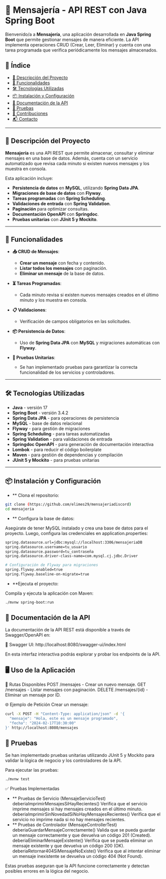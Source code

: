 # 📩 Mensajería - API REST con Java Spring Boot

Bienvenido/a a **Mensajería**, una aplicación desarrollada en **Java Spring Boot** que permite gestionar mensajes de manera eficiente. La API implementa operaciones CRUD (Crear, Leer, Eliminar) y cuenta con una tarea programada que verifica periódicamente los mensajes almacenados.

## 📖 Índice

- [📝 Descripción del Proyecto](#-descripción-del-proyecto)
- [🎯 Funcionalidades](#-funcionalidades)
- [🛠️ Tecnologías Utilizadas](#️-tecnologías-utilizadas)
- [📦 Instalación y Configuración](#-instalación-y-configuración)
- [📑 Documentación de la API](#-documentación-de-la-api)
- [🧪 Pruebas](#-pruebas)
- [🤝 Contribuciones](#-contribuciones)
- [📬 Contacto](#-contacto)

---

## 📝 Descripción del Proyecto

**Mensajería** es una API REST que permite almacenar, consultar y eliminar mensajes en una base de datos. Además, cuenta con un servicio automatizado que revisa cada minuto si existen nuevos mensajes y los muestra en consola.

Esta aplicación incluye:
- **Persistencia de datos** en **MySQL**, utilizando **Spring Data JPA**.
- **Migraciones de base de datos** con **Flyway**.
- **Tareas programadas** con **Spring Scheduling**.
- **Validaciones de entrada** con **Spring Validation**.
- **Paginación** para optimizar consultas.
- **Documentación OpenAPI** con **Springdoc**.
- **Pruebas unitarias** con **JUnit 5 y Mockito**.

---

## 🎯 Funcionalidades

- **📤 CRUD de Mensajes**:
  - **Crear un mensaje** con fecha y contenido.
  - **Listar todos los mensajes** con paginación.
  - **Eliminar un mensaje** de la base de datos.

- **⏳ Tareas Programadas**:
  - Cada minuto revisa si existen nuevos mensajes creados en el último minuto y los muestra en consola.

- **📋 Validaciones**:
  - Verificación de campos obligatorios en las solicitudes.

- **📦 Persistencia de Datos**:
  - Uso de **Spring Data JPA** con **MySQL** y migraciones automáticas con **Flyway**.

- **🧪 Pruebas Unitarias**:
  - Se han implementado pruebas para garantizar la correcta funcionalidad de los servicios y controladores.

---

## 🛠️ Tecnologías Utilizadas

- **Java** - versión 17
- **Spring Boot** - versión 3.4.2
- **Spring Data JPA** - para operaciones de persistencia
- **MySQL** - base de datos relacional
- **Flyway** - para gestión de migraciones
- **Spring Scheduling** - para tareas automatizadas
- **Spring Validation** - para validaciones de entrada
- **Springdoc OpenAPI** - para generación de documentación interactiva
- **Lombok** - para reducir el código boilerplate
- **Maven** - para gestión de dependencias y compilación
- **JUnit 5 y Mockito** - para pruebas unitarias

---

## 📦 Instalación y Configuración

- ** Clona el repositorio:

```bash
git clone (https://github.com/elimes29/mensajeriadiscord)
cd mensajeria
```

- ** Configura la base de datos:

Asegúrate de tener MySQL instalado y crea una base de datos para el proyecto. Luego, configura las credenciales en application.properties:

```bash
spring.datasource.url=jdbc:mysql://localhost:3306/mensajeriaDB
spring.datasource.username=tu_usuario
spring.datasource.password=tu_contraseña
spring.datasource.driver-class-name=com.mysql.cj.jdbc.Driver

# Configuración de Flyway para migraciones
spring.flyway.enabled=true
spring.flyway.baseline-on-migrate=true
```

- **Ejecuta el proyecto:

Compila y ejecuta la aplicación con Maven:

```bash
./mvnw spring-boot:run
```

## 📑 Documentación de la API
La documentación de la API REST está disponible a través de Swagger/OpenAPI en:

📌 Swagger UI: http://localhost:8080/swagger-ui/index.html

En esta interfaz interactiva podrás explorar y probar los endpoints de la API.

## 🖥️ Uso de la Aplicación

📄 Rutas Disponibles
POST /mensajes - Crear un nuevo mensaje.
GET /mensajes - Listar mensajes con paginación.
DELETE /mensajes/{id} - Eliminar un mensaje por ID.

🌐 Ejemplo de Petición
Crear un mensaje:
```bash
curl -X POST -H "Content-Type: application/json" -d '{
  "mensaje": "Hola, este es un mensaje programado",
  "fecha": "2024-02-17T10:30:00"
}' http://localhost:8080/mensajes
```

## 🧪 Pruebas
Se han implementado pruebas unitarias utilizando JUnit 5 y Mockito para validar la lógica de negocio y los controladores de la API.

Para ejecutar las pruebas:
```bash
./mvnw test
```
✅ Pruebas Implementadas
- ** Pruebas de Servicio (MensajeServicioTest)
deberiaImprimirMensajesSiHayRecientes()
Verifica que el servicio imprime mensajes si hay mensajes creados en el último minuto.
deberiaImprimirSinNovedadSiNoHayMensajesRecientes()
Verifica que el servicio no imprime nada si no hay mensajes recientes.
- ** Pruebas de Controlador (MensajeControllerTest)
deberiaGuardarMensajeCorrectamente()
Valida que se pueda guardar un mensaje correctamente y que devuelva un código 201 (Created).
deberiaEliminarMensajeExistente()
Verifica que se pueda eliminar un mensaje existente y que devuelva un código 200 (OK).
deberiaRetornar404SiMensajeNoExiste()
Verifica que al intentar eliminar un mensaje inexistente se devuelva un código 404 (Not Found).

Estas pruebas aseguran que la API funcione correctamente y detectan posibles errores en la lógica del negocio.
